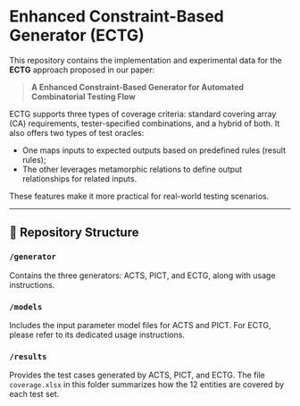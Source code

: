 # Enhanced Constraint-Based Generator (ECTG)


This repository contains the implementation and experimental data for the **ECTG** approach proposed in our paper:


> **A Enhanced Constraint-Based Generator for Automated Combinatorial Testing Flow**  

ECTG supports three types of coverage criteria: standard covering array (CA) requirements, tester-specified combinations, and a hybrid of both. It also offers two types of test oracles:

* One maps inputs to expected outputs based on predefined rules (result rules);
* The other leverages metamorphic relations to define output relationships for related inputs.


These features make it more practical for real-world testing scenarios.

---

## 📂 Repository Structure

### `/generator`
Contains the three generators: ACTS, PICT, and ECTG, along with usage instructions.



### `/models`
Includes the input parameter model files for ACTS and PICT.
For ECTG, please refer to its dedicated usage instructions.



### `/results`
Provides the test cases generated by ACTS, PICT, and ECTG.
The file `coverage.xlsx` in this folder summarizes how the 12 entities are covered by each test set.
